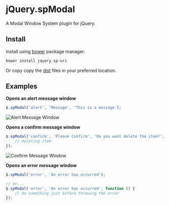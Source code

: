 # jQuery.spModal

A Modal Window System plugin for jQuery.

## Install

Install using [bower](https://github.com/bower/bower) package manager:
```bash
bower install jquery.sp-uri
```
Or copy copy the [dist](/soloproyectos-js/jquery.modal/tree/master/dist) files in your preferred location.

## Examples

**Opens an alert message window**
```JavaScript
$.spModal('alert', 'Message', 'This is a message');
```
![Alert Message Window](https://cloud.githubusercontent.com/assets/5312427/8512819/1851d5f2-2355-11e5-84c3-20f22be2463e.png)

**Opens a confirm message window**
```JavaScript
$.spModal('confirm', 'Please Confirm', 'Do you want delete the item?', function () {
    // deleting item
});
```
![Confirm Message Window](https://cloud.githubusercontent.com/assets/5312427/8512858/46e728c6-2356-11e5-90f4-1aab7d84663e.png)

**Opens an error message window**
```JavaScript
$.spModal('error', 'An error has occurred');

// or...
$.spModal('error', 'An error has occurred', function () {
    // do something just before throwing the error
});
```
